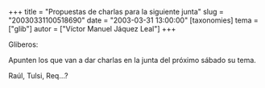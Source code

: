 +++
title = "Propuestas de charlas para la siguiente junta"
slug = "20030331100518690"
date = "2003-03-31 13:00:00"
[taxonomies]
tema = ["glib"]
autor = ["Víctor Manuel Jáquez Leal"]
+++

Gliberos:

Apunten los que van a dar charlas en la junta del próximo sábado su
tema.

Raúl, Tulsi, Req…?

